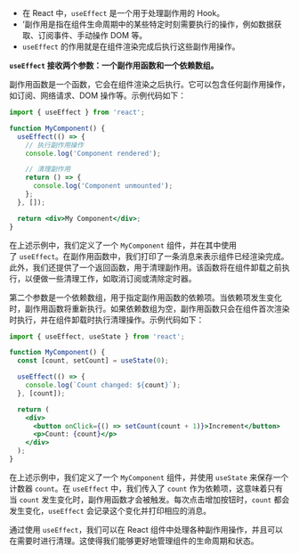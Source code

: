 - 在 React 中，`useEffect` 是一个用于处理副作用的 Hook。
- ’副作用是指在组件生命周期中的某些特定时刻需要执行的操作，例如数据获取、订阅事件、手动操作 DOM 等。
- `useEffect` 的作用就是在组件渲染完成后执行这些副作用操作。

**`useEffect` 接收两个参数：一个副作用函数和一个依赖数组。**

副作用函数是一个函数，它会在组件渲染之后执行。它可以包含任何副作用操作，如订阅、网络请求、DOM 操作等。示例代码如下：

```jsx
import { useEffect } from 'react';

function MyComponent() {
  useEffect(() => {
    // 执行副作用操作
    console.log('Component rendered');

    // 清理副作用
    return () => {
      console.log('Component unmounted');
    };
  }, []);

  return <div>My Component</div>;
}
```

在上述示例中，我们定义了一个 `MyComponent` 组件，并在其中使用了 `useEffect`。在副作用函数中，我们打印了一条消息来表示组件已经渲染完成。此外，我们还提供了一个返回函数，用于清理副作用。该函数将在组件卸载之前执行，以便做一些清理工作，如取消订阅或清除定时器。

第二个参数是一个依赖数组，用于指定副作用函数的依赖项。当依赖项发生变化时，副作用函数将重新执行。如果依赖数组为空，副作用函数只会在组件首次渲染时执行，并在组件卸载时执行清理操作。示例代码如下：

```jsx
import { useEffect, useState } from 'react';

function MyComponent() {
  const [count, setCount] = useState(0);

  useEffect(() => {
    console.log(`Count changed: ${count}`);
  }, [count]);

  return (
    <div>
      <button onClick={() => setCount(count + 1)}>Increment</button>
      <p>Count: {count}</p>
    </div>
  );
}
```

在上述示例中，我们定义了一个 `MyComponent` 组件，并使用 `useState` 来保存一个计数器 `count`。在 `useEffect` 中，我们传入了 `count` 作为依赖项，这意味着只有当 `count` 发生变化时，副作用函数才会被触发。每次点击增加按钮时，`count` 都会发生变化，`useEffect` 会记录这个变化并打印相应的消息。

通过使用 `useEffect`，我们可以在 React 组件中处理各种副作用操作，并且可以在需要时进行清理。这使得我们能够更好地管理组件的生命周期和状态。